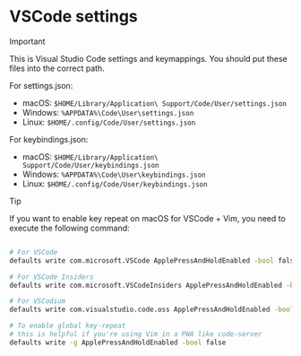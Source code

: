 # VSCode settings
> [!IMPORTANT]
> This is Visual Studio Code settings and keymappings.
You should put these files into the correct path.

For settings.json:
- macOS: ``$HOME/Library/Application\ Support/Code/User/settings.json``
- Windows: ``%APPDATA%\Code\User\settings.json``
- Linux: ``$HOME/.config/Code/User/settings.json``

For keybindings.json:
- macOS: ``$HOME/Library/Application\ Support/Code/User/keybindings.json``
- Windows: ``%APPDATA%\Code\User\keybindings.json``
- Linux: ``$HOME/.config/Code/User/keybindings.json``

> [!TIP]
> If you want to enable key repeat on macOS for VSCode + Vim, you need to execute the following command:

```zsh

# For VSCode
defaults write com.microsoft.VSCode ApplePressAndHoldEnabled -bool false

# For VSCode Insiders
defaults write com.microsoft.VSCodeInsiders ApplePressAndHoldEnabled -bool false

# For VSCodium
defaults write com.visualstudio.code.oss ApplePressAndHoldEnabled -bool false

# To enable global key-repeat
# this is helpful if you're using Vim in a PWA like code-server
defaults write -g ApplePressAndHoldEnabled -bool false

```
